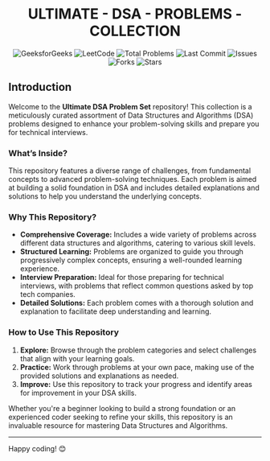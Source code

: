 <h1 align='center'>ULTIMATE - DSA - PROBLEMS - COLLECTION</h1>
<p align='center'>
    <img src="https://img.shields.io/badge/GFG%20problems%20count-Active-blue?logo=geeksforGeeks" alt="GeeksforGeeks">
    <img src="https://img.shields.io/badge/LeetCode%20problems%20count-Active-orange?logo=leetcode" alt="LeetCode">
    <img src="https://img.shields.io/badge/Total%20Problems-123-brightgreen" alt="Total Problems">
    <img src="https://img.shields.io/github/last-commit/JawadSher/Data-Structures-Algorithms-Based-Problems" alt="Last Commit">
    <img src="https://img.shields.io/github/issues/JawadSher/Data-Structures-Algorithms-Based-Problems" alt="Issues">
    <img src="https://img.shields.io/github/forks/JawadSher/Data-Structures-Algorithms-Based-Problems" alt="Forks">
    <img src="https://img.shields.io/github/stars/JawadSher/Data-Structures-Algorithms-Based-Problems" alt="Stars">
</p>

## Introduction

Welcome to the **Ultimate DSA Problem Set** repository! This collection is a meticulously curated assortment of Data Structures and Algorithms (DSA) problems designed to enhance your problem-solving skills and prepare you for technical interviews. 

### What’s Inside?

This repository features a diverse range of challenges, from fundamental concepts to advanced problem-solving techniques. Each problem is aimed at building a solid foundation in DSA and includes detailed explanations and solutions to help you understand the underlying concepts.

### Why This Repository?

- **Comprehensive Coverage:** Includes a wide variety of problems across different data structures and algorithms, catering to various skill levels.
- **Structured Learning:** Problems are organized to guide you through progressively complex concepts, ensuring a well-rounded learning experience.
- **Interview Preparation:** Ideal for those preparing for technical interviews, with problems that reflect common questions asked by top tech companies.
- **Detailed Solutions:** Each problem comes with a thorough solution and explanation to facilitate deep understanding and learning.

### How to Use This Repository

1. **Explore:** Browse through the problem categories and select challenges that align with your learning goals.
2. **Practice:** Work through problems at your own pace, making use of the provided solutions and explanations as needed.
3. **Improve:** Use this repository to track your progress and identify areas for improvement in your DSA skills.

Whether you're a beginner looking to build a strong foundation or an experienced coder seeking to refine your skills, this repository is an invaluable resource for mastering Data Structures and Algorithms.

---
Happy coding! 😊

